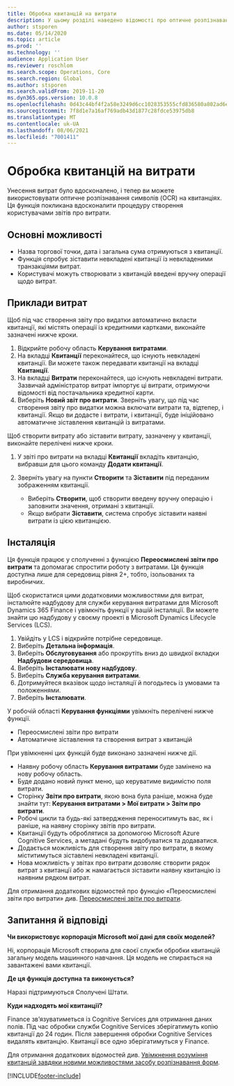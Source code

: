 ```yaml
---
title: Обробка квитанцій на витрати
description: У цьому розділі наведено відомості про оптичне розпізнавання символів (OCR) на квитанціях. Ця функція покликана вдосконалити процедуру створення користувачами звітів про витрати у Microsoft Dynamics 365 Finance.
author: stsporen
ms.date: 05/14/2020
ms.topic: article
ms.prod: ''
ms.technology: ''
audience: Application User
ms.reviewer: roschlom
ms.search.scope: Operations, Core
ms.search.region: Global
ms.author: stsporen
ms.search.validFrom: 2019-11-20
ms.dyn365.ops.version: 10.0.8
ms.openlocfilehash: 0d43c44bf4f2a58e3249d6cc1028353555cfd836580a802ad6e1878dc9b2e263
ms.sourcegitcommit: 7f8d1e7a16af769adb43d1877c28fdce53975db8
ms.translationtype: MT
ms.contentlocale: uk-UA
ms.lasthandoff: 08/06/2021
ms.locfileid: "7001411"
---
```

# <a name="expense-receipt-processing"></a>Обробка квитанцій на витрати

Унесення витрат було вдосконалено, і тепер ви можете використовувати оптичне розпізнавання символів (OCR) на квитанціях. Ця функція покликана вдосконалити процедуру створення користувачами звітів про витрати.

## <a name="key-features"></a>Основні можливості

- Назва торгової точки, дата і загальна сума отримуються з квитанції.
- Функція спробує зіставити невкладені квитанції із невкладеними транзакціями витрат.
- Користувачі можуть створювати з квитанцій введені вручну операції щодо витрат.

## <a name="usage-examples"></a>Приклади витрат

Щоб під час створення звіту про видатки автоматично вкласти квитанції, які містять операції із кредитними картками, виконайте зазначені нижче кроки.

  1. Відкрийте робочу область **Керування витратами**.
  2. На вкладці **Квитанції** переконайтеся, що існують невкладені квитанції. Ви можете також передавати квитанції на вкладці **Квитанції**.
  3. На вкладці **Витрати** переконайтеся, що існують невкладені витрати. Зазвичай адміністратор витрат імпортує ці витрати, отримуючи відомості від постачальника кредитної карти.
  4. Виберіть **Новий звіт про витрати**. Зверніть увагу, що під час створення звіту про видатки можна включати витрати та, відтепер, і квитанції. Якщо ви додасте і витрати, і квитанції, буде ініційовано автоматичне зіставлення квитанцій із витратами.

Щоб створити витрату або зіставити витрату, зазначену у квитанції, виконайте перелічені нижче кроки.

  1. У звіті про витрати на вкладці **Квитанції** вкладіть квитанцію, вибравши для цього команду **Додати квитанції**.
  2. Зверніть увагу на пункти **Створити** та **Зіставити** під переданим зображенням квитанції.

      - Виберіть **Створити**, щоб створити введену вручну операцію і заповнити значення, отримані з квитанції.
      - Якщо вибрати **Зіставити**, система спробує зіставити наявні витрати із цією квитанцією.

## <a name="installation"></a>Інсталяція

Ця функція працює у сполученні з функцією **Переосмислені звіти про витрати** та допомагає спростити роботу з витратами. Ця функція доступна лише для середовищ рівня 2+, тобто, ізольованих та виробничих.

Щоб скористатися цими додатковими можливостями для витрат, інсталюйте надбудову для служби керування витратами для Microsoft Dynamics 365 Finance і увімкніть функції у вашій інсталяції. Ви можете знайти цю надбудову у своєму проекті в Microsoft Dynamics Lifecycle Services (LCS).

1. Увійдіть у LCS і відкрийте потрібне середовище.
2. Виберіть **Детальна інформація**.
3. Виберіть **Обслуговування** або прокрутіть вниз до швидкої вкладки **Надбудови середовища**.
4. Виберіть **Інсталювати нову надбудову**.
5. Виберіть **Служба керування витратами**.
6. Дотримуйтеся вказівок щодо інсталяції й погодьтесь із умовами та положеннями.
7. Виберіть **Інсталювати**.

У робочій області **Керування функціями** увімкніть перелічені нижче функції.

- Переосмислені звіти про витрати
- Автоматичне зіставлення та створення витрат з квитанцій

При увімкненні цих функцій буде виконано зазначені нижче дії.

- Наявну робочу область **Керування витратами** буде замінено на нову робочу область.
- Буде додано новий пункт меню, що керуватиме видимістю поля витрати.
- Сторінку **Звіти про витрати**, якою вона була раніше, можна буде знайти тут: **Керування витратами > Мої витрати > Звіти про витрати**.
- Робочі цикли та будь-які затвердження переноситимуть вас, як і раніше, на наявну сторінку звітів про витрати.
- Квитанції будуть оброблятися за допомогою Microsoft Azure Cognitive Services, а метадані будуть видобуватися та додаватися.
- Додається можливість для створення звіту про витрати, в якому міститимуться зіставлені невкладені квитанції.
- Нова можливість у звітах про витрати дозволяє створити рядок витрат з квитанції або ж намагається зіставити наявну квитанцію із наявним рядком витрат.

Для отримання додаткових відомостей про функцію «Переосмислені звіти про витрати» див. [Переосмислені звіти про витрати](ExpenseWorkspaceNew.md).

## <a name="frequently-asked-questions"></a>Запитання й відповіді

**Чи використовує корпорація Microsoft мої дані для своїх моделей?**

Ні, корпорація Microsoft створила для своєї служби обробки квитанцій загальну модель машинного навчання. Ця модель не спирається на завантажені вами квитанції.

**Де ця функція доступна та виконується?**

Наразі підтримуються Сполучені Штати.

**Куди надходять мої квитанції?**

Finance зв’язуватиметься із Cognitive Services для отримання даних полів. Під час обробки служби Cognitive Services зберігатимуть копію квитанції до 24 годин. Після завершення обробки Cognitive Services видалять квитанцію. Квитанції все одно зберігатимуться у Finance.

Для отримання додаткових відомостей див. [Увімкнення розуміння квитанцій завдяки новими можливостями засобу розпізнавання форм](https://azure.microsoft.com/blog/enable-receipt-understanding-with-form-recognizer-s-new-capability/).


[!INCLUDE[footer-include](../includes/footer-banner.md)]